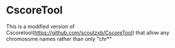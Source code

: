 # CscoreTool

This is a modified version of Cscoretool(https://github.com/scoutzxb/CscoreTool) that allow any chromosome names rather than only "chr*"
